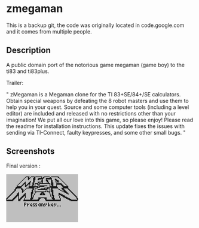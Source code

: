 # zmegaman

This is a backup git, the code was originally located in code.google.com and it comes from multiple people.

## Description
A public domain port of the notorious game megaman (game boy) to the ti83 and ti83plus.

Trailer:

" zMegaman is a Megaman clone for the TI 83+SE/84+/SE calculators. Obtain special weapons by defeating the 8 robot masters and use them to help you in your quest. Source and some computer tools (including a level editor) are included and released with no restrictions other than your imagination! We put all our love into this game, so please enjoy! Please read the readme for installation instructions. This update fixes the issues with sending via TI-Connect, faulty keypresses, and some other small bugs. "

## Screenshots

Final version :

![](zmegaman.gif)


